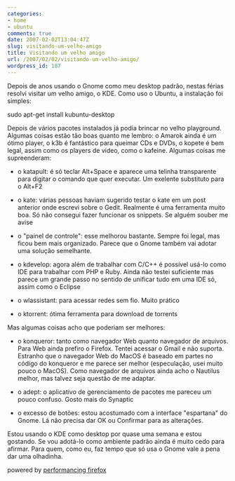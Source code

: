 ```yaml
---
categories:
- home
- ubuntu
comments: true
date: 2007-02-02T13:04:47Z
slug: visitando-um-velho-amigo
title: Visitando um velho amigo
url: /2007/02/02/visitando-um-velho-amigo/
wordpress_id: 187
---
```


Depois de anos usando o Gnome como meu desktop padrão, nestas férias resolvi visitar um velho amigo, o KDE. Como uso o Ubuntu, a instalação foi simples:

sudo apt-get install kubuntu-desktop

Depois de vários pacotes instalados já podia brincar no velho playground.
Algumas coisas estão tão boas quanto me lembro: o Amarok ainda é um ótimo player, o k3b é fantástico para queimar CDs e DVDs, o kopete é bem legal, assim como os players de video, como o kafeine.
Algumas coisas me supreenderam:



	
  * o katapult: é só teclar Alt+Space e aparece uma telinha transparente para digitar o comando que quer executar. Um exelente substituto para o Alt+F2

	
  * o kate: várias pessoas haviam sugerido testar o kate em um post anterior onde escrevi sobre o Gedit. Realmente é uma ferramenta muito boa. Só não consegui fazer funcionar os snippets. Se alguém souber me avise

	
  * o "painel de controle": esse melhorou bastante. Sempre foi legal, mas ficou bem mais organizado. Parece que o Gnome também vai adotar uma solução semelhante.

	
  * o kdevelop: agora além de trabalhar com C/C++ é possí­vel usá-lo como IDE para trabalhar com PHP e Ruby. Ainda não testei suficiente mas parece um grande passo no sentido de unificar tudo em uma IDE só, assim como o Eclipse

	
  * o wlassistant: para acessar redes sem fio. Muito prático

	
  * o ktorrent: ótima ferramenta para download de torrents


Mas algumas coisas acho que poderiam ser melhores:

	
  * o konqueror: tanto como navegador Web quanto navegador de arquivos. Para Web ainda prefiro o Firefox. Tentei acessar o Gmail e não suporta. Estranho que o navegador Web do MacOS é baseado em partes no código do konqueror e me parece ser melhor (especulação, usei muito pouco o MacOS). Como navegador de arquivos ainda acho o Nautilus melhor, mas talvez seja questão de me adaptar.

	
  * o adept: o aplicativo de gerenciamento de pacotes me pareceu um pouco confuso. Gosto mais do Synaptic

	
  * o excesso de botões: estou acostumado com a interface "espartana" do Gnome. Lá não precisa dar OK ou Confirmar para as alterações.


Estou usando o KDE como desktop por quase uma semana e estou gostando. Se vou adotá-lo como ambiente padrão ainda é muito cedo para afirmar. Para quem, como eu, faz tempo que só usa o Gnome vale a pena dar uma olhadinha.


powered by [performancing firefox](http://performancing.com/firefox)
